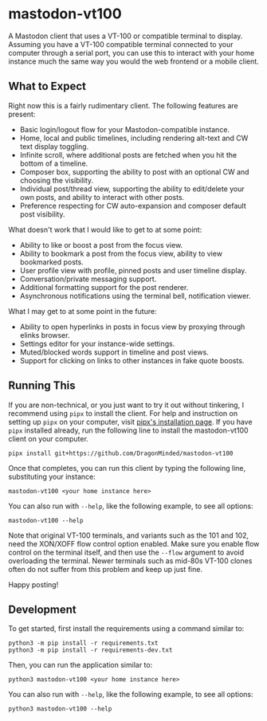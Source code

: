 # mastodon-vt100

A Mastodon client that uses a VT-100 or compatible terminal to display. Assuming you have a VT-100 compatible terminal connected to your computer through a serial port, you can use this to interact with your home instance much the same way you would the web frontend or a mobile client.

## What to Expect

Right now this is a fairly rudimentary client. The following features are present:

- Basic login/logout flow for your Mastodon-compatible instance.
- Home, local and public timelines, including rendering alt-text and CW text display toggling.
- Infinite scroll, where additional posts are fetched when you hit the bottom of a timeline.
- Composer box, supporting the ability to post with an optional CW and choosing the visibility.
- Individual post/thread view, supporting the ability to edit/delete your own posts, and ability to interact with other posts.
- Preference respecting for CW auto-expansion and composer default post visibility.

What doesn't work that I would like to get to at some point:

- Ability to like or boost a post from the focus view.
- Ability to bookmark a post from the focus view, ability to view bookmarked posts.
- User profile view with profile, pinned posts and user timeline display.
- Conversation/private messaging support.
- Additional formatting support for the post renderer.
- Asynchronous notifications using the terminal bell, notification viewer.

What I may get to at some point in the future:

- Ability to open hyperlinks in posts in focus view by proxying through elinks browser.
- Settings editor for your instance-wide settings.
- Muted/blocked words support in timeline and post views.
- Support for clicking on links to other instances in fake quote boosts.

## Running This

If you are non-technical, or you just want to try it out without tinkering, I recommend using `pipx` to install the client. For help and instruction on setting up `pipx` on your computer, visit [pipx's installation page](https://pipx.pypa.io/stable/installation/). If you have `pipx` installed already, run the following line to install the mastodon-vt100 client on your computer.

```
pipx install git+https://github.com/DragonMinded/mastodon-vt100
```

Once that completes, you can run this client by typing the following line, substituting your instance:

```
mastodon-vt100 <your home instance here>
```

You can also run with `--help`, like the following example, to see all options:

```
mastodon-vt100 --help
```

Note that original VT-100 terminals, and variants such as the 101 and 102, need the XON/XOFF flow control option enabled. Make sure you enable flow control on the terminal itself, and then use the `--flow` argument to avoid overloading the terminal. Newer terminals such as mid-80s VT-100 clones often do not suffer from this problem and keep up just fine.

Happy posting!

## Development

To get started, first install the requirements using a command similar to:

```
python3 -m pip install -r requirements.txt
python3 -m pip install -r requirements-dev.txt
```

Then, you can run the application similar to:

```
python3 mastodon-vt100 <your home instance here>
```

You can also run with `--help`, like the following example, to see all options:

```
python3 mastodon-vt100 --help
```
